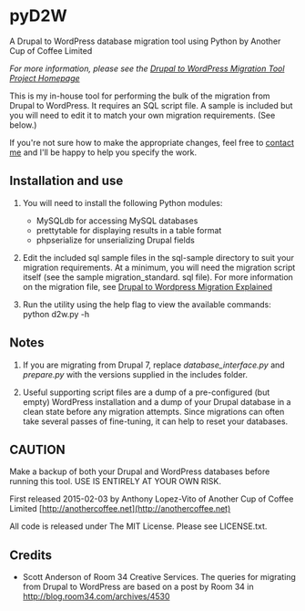 # pyD2W
A Drupal to WordPress database migration tool using Python by Another Cup of Coffee Limited

*For more information, please see the [Drupal to WordPress Migration Tool Project Homepage](http://anothercoffee.net/drupal-to-wordpress-migration-tool/)*

This is my in-house tool for performing the bulk of the migration from Drupal to WordPress. It requires an SQL script file. A sample is included but you will need to edit it to match your own migration requirements. (See below.)

If you're not sure how to make the appropriate changes, feel free to [contact me](http://anothercoffee.net/#contact) and I'll be happy to help you specify the work.


## Installation and use

1. You will need to install the following Python modules:
    * MySQLdb for accessing MySQL databases
    * prettytable for displaying results in a table format
    * phpserialize for unserializing Drupal fields

2. Edit the included sql sample files in the sql-sample directory to
suit your migration requirements. At a minimum, you will need the migration
script itself (see the sample migration_standard. sql file). For more information on the migration file, see [Drupal to Wordpress Migration Explained](http://anothercoffee.net/drupal-to-wordpress-migration-explained/)

3. Run the utility using the help flag to view the available commands:
python d2w.py -h

## Notes

1. If you are migrating from Drupal 7, replace *database_interface.py* and *prepare.py* with the versions supplied in the includes folder.

2. Useful supporting script files are a dump of a pre-configured (but empty) WordPress
installation and a dump of your Drupal database in a clean state before any migration
attempts. Since migrations can often take several passes of fine-tuning, it can help
to reset your databases.


## CAUTION
Make a backup of both your Drupal and WordPress databases before running this
tool. USE IS ENTIRELY AT YOUR OWN RISK.

First released 2015-02-03 by Anthony Lopez-Vito of Another Cup of Coffee Limited
[http://anothercoffee.net](http://anothercoffee.net)

All code is released under The MIT License.
Please see LICENSE.txt.


## Credits
* Scott Anderson of Room 34 Creative Services.
  The queries for migrating from Drupal to WordPress are based on a post
  by Room 34 in http://blog.room34.com/archives/4530
